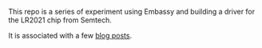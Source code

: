 This repo is a series of experiment using Embassy and building a driver for the LR2021 chip from Semtech.

It is associated with a few [blog posts](https://theclams.github.io/).